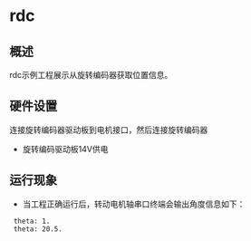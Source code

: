 # rdc

## 概述

rdc示例工程展示从旋转编码器获取位置信息。

## 硬件设置

连接旋转编码器驱动板到电机接口，然后连接旋转编码器

- 旋转编码驱动板14V供电


## 运行现象

- 当工程正确运行后，转动电机轴串口终端会输出角度信息如下：

```console
 theta: 1.
 theta: 20.5.
```


